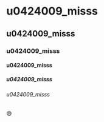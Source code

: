 # u0424009_misss
## u0424009_misss
### u0424009_misss
#### u0424009_misss
##### u0424009_misss
###### u0424009_misss
:smile:

